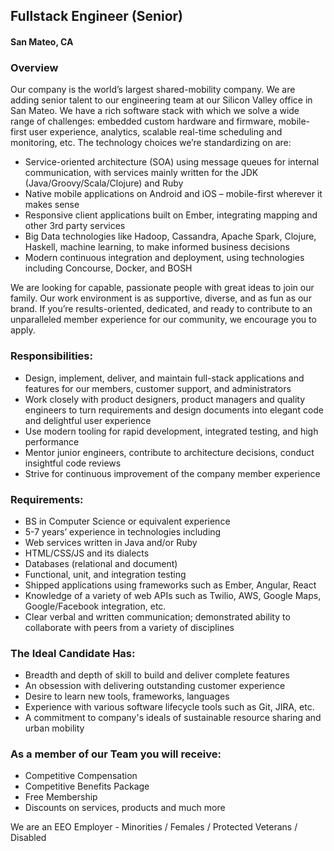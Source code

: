 ## Fullstack Engineer (Senior)
#### San Mateo, CA

### Overview
Our company is the world’s largest shared-mobility company.  We are adding senior talent to our engineering team at our Silicon Valley office in San Mateo. We have a rich software stack with which we solve a wide range of challenges: embedded custom hardware and firmware, mobile-first user experience, analytics, scalable real-time scheduling and monitoring, etc.
The technology choices we’re standardizing on are:
+	Service-oriented architecture (SOA) using message queues for internal communication, with services mainly written for the JDK (Java/Groovy/Scala/Clojure) and Ruby
+	Native mobile applications on Android and iOS – mobile-first wherever it makes sense
+	Responsive client applications built on Ember, integrating mapping and other 3rd party services
+	Big Data technologies like Hadoop, Cassandra, Apache Spark, Clojure, Haskell, machine learning, to make informed business decisions
+	Modern continuous integration and deployment, using technologies including Concourse, Docker, and BOSH

We are looking for capable, passionate people with great ideas to join our family. Our work environment is as supportive, diverse, and as fun as our brand. If you’re results-oriented, dedicated, and ready to contribute to an unparalleled member experience for our community, we encourage you to apply.

### Responsibilities:
+	Design, implement, deliver, and maintain full-stack applications and features for our members, customer support, and administrators
+	Work closely with product designers, product managers and quality engineers to turn requirements and design documents into elegant code and delightful user experience
+	Use modern tooling for rapid development, integrated testing, and high performance
+	Mentor junior engineers, contribute to architecture decisions, conduct insightful code reviews
+	Strive for continuous improvement of the company member experience

### Requirements:
+	BS in Computer Science or equivalent experience
+	5-7 years’ experience in technologies including
  + Web services written in Java and/or Ruby
  + HTML/CSS/JS and its dialects
  + Databases (relational and document)
  + Functional, unit, and integration testing
+	Shipped applications using frameworks such as Ember, Angular, React
+	Knowledge of a variety of web APIs such as Twilio, AWS, Google Maps, Google/Facebook integration, etc.
+	Clear verbal and written communication; demonstrated ability to collaborate with peers from a variety of disciplines

### The Ideal Candidate Has:
+	Breadth and depth of skill to build and deliver complete features
+	An obsession with delivering outstanding customer experience
+	Desire to learn new tools, frameworks, languages
+	Experience with various software lifecycle tools such as Git, JIRA, etc.
+	A commitment to company's ideals of sustainable resource sharing and urban mobility

### As a member of our Team you will receive:
+	Competitive Compensation
+	Competitive Benefits Package
+	Free Membership
+	Discounts on services, products and much more

We are an EEO Employer - Minorities / Females / Protected Veterans / Disabled


